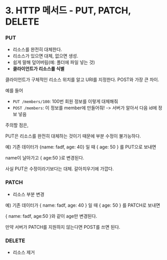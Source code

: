 # 3. HTTP 메서드 - PUT, PATCH, DELETE

### PUT

- 리소스를 완전히 대체한다.
- 리소스가 있으면 대체, 없으면 생성.
- 쉽게 말해 덮어버림(예: 폴더에 파일 넣는 것)
- **클라이언트가 리소스를 식별**

클라이언트가 구체적인 리소스 위치를 알고 URI를 지정한다. POST와 가장 큰 차이.

예를 들어

- `PUT /members/100`: 100번 회원 정보를 이렇게 대체해줘
- `POST /members`: 이 정보를 member에 만들어줘! -> 서버가 알아서 다음 id에 정보 넣음

주의할 점은,

PUT은 리소스를 완전히 대체하는 것이기 때문에 부분 수정이 불가능하다.

예) 기존 데이터가 {name: fadf, age: 40} 일 때 { age: 50 } 를 PUT으로 보내면

name이 날아가고 { age:50 }로 변경된다.

사실 PUT은 수정이라기보다는 대체. 갈아치우기에 가깝다.

### PATCH

- 리소스 부분 변경

예) 기존 데이터가 { name: fadf, age: 40 } 일 때 { age: 50 } 를 PATCH로 보내면

{ name: fadf, age:50 }와 같이 age만 변경된다.

만약 서버가 PATCH를 지원하지 않는다면 POST를 쓰면 된다.

### DELETE

- 리소스 제거
